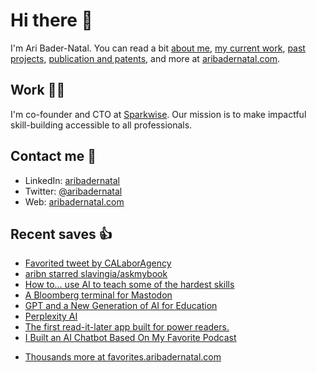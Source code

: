 # Hi there  👋

I'm Ari Bader-Natal. You can read a bit [about me](https://aribadernatal.com), [my current work](https://aribadernatal.com/projects/Sparkwise/), [past projects](https://aribadernatal.com/projects/), [publication and patents](https://aribadernatal.com/publications), and more at [aribadernatal.com](https://aribadernatal.com).

## Work  👨‍💻

I'm co-founder and CTO at [Sparkwise](https://sparkwise.co). Our mission is to make impactful skill-building accessible to all professionals.

## Contact me  💬 

- LinkedIn: [aribadernatal](https://linkedin.com/in/aribadernatal)
- Twitter: [@aribadernatal](https://twitter.com/aribadernatal)
- Web: [aribadernatal.com](https://aribadernatal.com)

## Recent saves  👍

<!--START_SECTION:feed-->
* [Favorited tweet by CALaborAgency](https:&#x2F;&#x2F;favorites.aribadernatal.com&#x2F;twitter-favorites&#x2F;2022&#x2F;12&#x2F;favorited-tweet-by-calaboragency&#x2F;)
* [aribn starred slavingia&#x2F;askmybook](https:&#x2F;&#x2F;favorites.aribadernatal.com&#x2F;github-favorites&#x2F;2022&#x2F;12&#x2F;aribn-starred-slavingia-askmybook&#x2F;)
* [How to… use AI to teach some of the hardest skills](https:&#x2F;&#x2F;favorites.aribadernatal.com&#x2F;pocket-favorites&#x2F;2022&#x2F;12&#x2F;how-to-use-ai-to-teach-some-of-the-hardest-skills&#x2F;)
* [A Bloomberg terminal for Mastodon](https:&#x2F;&#x2F;favorites.aribadernatal.com&#x2F;pocket-favorites&#x2F;2022&#x2F;12&#x2F;a-bloomberg-terminal-for-mastodon&#x2F;)
* [GPT and a New Generation of AI for Education](https:&#x2F;&#x2F;favorites.aribadernatal.com&#x2F;pocket-favorites&#x2F;2022&#x2F;12&#x2F;gpt-and-a-new-generation-of-ai-for-education&#x2F;)
* [Perplexity AI](https:&#x2F;&#x2F;favorites.aribadernatal.com&#x2F;pocket-favorites&#x2F;2022&#x2F;12&#x2F;perplexity-ai&#x2F;)
* [The first read-it-later app built for power readers.](https:&#x2F;&#x2F;favorites.aribadernatal.com&#x2F;pocket-favorites&#x2F;2022&#x2F;12&#x2F;the-first-read-it-later-app-built-for-power-readers&#x2F;)
* [I Built an AI Chatbot Based On My Favorite Podcast](https:&#x2F;&#x2F;favorites.aribadernatal.com&#x2F;pocket-favorites&#x2F;2022&#x2F;12&#x2F;i-built-an-ai-chatbot-based-on-my-favorite-podcast&#x2F;)
<!--END_SECTION:feed-->
* [Thousands more at favorites.aribadernatal.com](https://favorites.aribadernatal.com)
